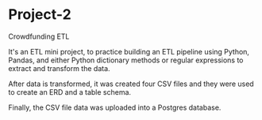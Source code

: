 # Project-2
Crowdfunding ETL

It's an ETL mini project, to practice building an ETL pipeline using Python, Pandas, and either Python dictionary methods or regular expressions to extract and transform the data. 

After data is transformed, it was created four CSV files and they were used to create an ERD and a table schema. 

Finally, the CSV file data was uploaded into a Postgres database.
